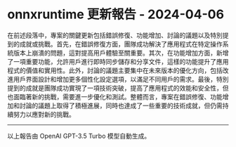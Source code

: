 # onnxruntime 更新報告 - 2024-04-06

在前述段落中，專案的關鍵更新包括錯誤修復、功能增加、討論的議題以及特別提到的成就或挑戰。首先，在錯誤修復方面，團隊成功解決了應用程式在特定操作系統版本上崩潰的問題，這對提高用戶體驗至關重要。其次，在功能增加方面，新增了一項重要功能，允許用戶進行即時同步儲存和分享文件，這樣的功能提升了應用程式的價值和實用性。此外，討論的議題主要集中在未來版本的優化方向，包括改進用戶界面設計和增加更多個性化設定選項，以滿足不同用戶的需求。最後，特別提到的成就是團隊成功實現了一項技術突破，提高了應用程式的效能和安全性，但也面臨著新的挑戰，需要進一步優化和測試。整體而言，專案在錯誤修復、功能增加和討論的議題上取得了積極進展，同時也達成了一些重要的技術成就，但仍需持續努力以應對新的挑戰。



---



以上報告由 OpenAI GPT-3.5 Turbo 模型自動生成。